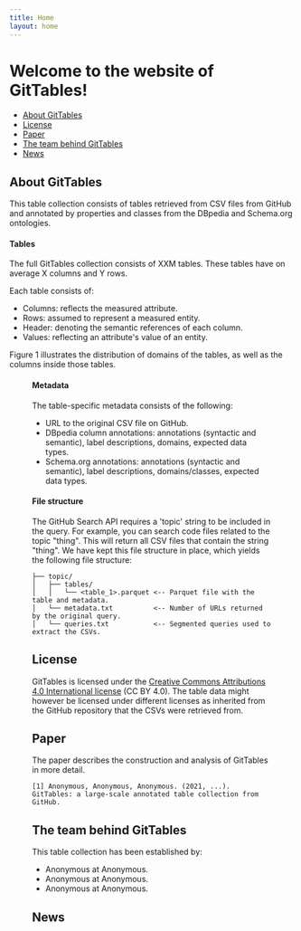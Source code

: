 ```yaml
---
title: Home
layout: home
---
```


# Welcome to the website of **GitTables**!

- [About GitTables](#about-gittables)
- [License](#license)
- [Paper](#paper)
- [The team behind GitTables](#the-team-behind-gittables)
- [News](#news)

## About GitTables

This table collection consists of tables retrieved from CSV files from GitHub and annotated by properties and classes from the DBpedia and Schema.org ontologies.

#### Tables
The full GitTables collection consists of XXM tables.
These tables have on average X columns and Y rows.

Each table consists of:
- Columns: reflects the measured attribute.
- Rows: assumed to represent a measured entity.
- Header: denoting the semantic references of each column.
- Values: reflecting an attribute's value of an entity.

Figure 1 illustrates the distribution of domains of the tables, as well as the columns inside those tables.

<Figure 1 placeholder>

#### Metadata
The table-specific metadata consists of the following:
- URL to the original CSV file on GitHub.
- DBpedia column annotations: annotations (syntactic and semantic), label descriptions, domains, expected data types.
- Schema.org annotations: annotations (syntactic and semantic), label descriptions, domains/classes, expected data types.

#### File structure
The GitHub Search API requires a 'topic' string to be included in the query. For example, you can search code files related to the topic "thing". This will return all CSV files that contain the string "thing". We have kept this file structure in place, which yields the following file structure:

```
├── topic/
│   ├── tables/
│   │   └── <table_1>.parquet <-- Parquet file with the table and metadata.
│   └── metadata.txt          <-- Number of URLs returned by the original query.
│   └── queries.txt           <-- Segmented queries used to extract the CSVs.
```


## License
GitTables is licensed under the [Creative Commons Attributions 4.0 International license](https://creativecommons.org/licenses/by/4.0/) (CC BY 4.0). The table data might however be licensed under different licenses as inherited from the GitHub repository that the CSVs were retrieved from.


## Paper
The paper describes the construction and analysis of GitTables in more detail.

```
[1] Anonymous, Anonymous, Anonymous. (2021, ...). GitTables: a large-scale annotated table collection from GitHub.
```


## The team behind GitTables

This table collection has been established by:
- Anonymous at Anonymous.
- Anonymous at Anonymous.
- Anonymous at Anonymous.


## News
